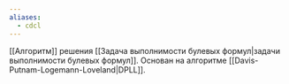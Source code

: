 ```yaml
---
aliases:
  - cdcl
---
```

[[Алгоритм]] решения [[Задача выполнимости булевых формул|задачи выполнимости булевых формул]]. Основан на алгоритме [[Davis-Putnam-Logemann-Loveland|DPLL]].